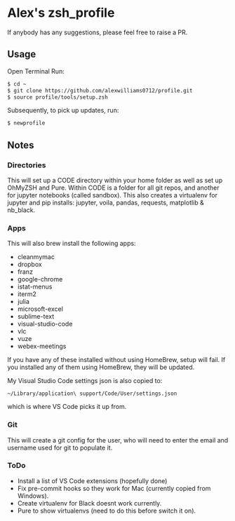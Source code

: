 # Alex's zsh_profile

If anybody has any suggestions, please feel free to raise a PR.

## Usage

Open Terminal
Run:

```zsh
$ cd ~
$ git clone https://github.com/alexwilliams0712/profile.git
$ source profile/tools/setup.zsh
```

Subsequently, to pick up updates, run:

```zsh
$ newprofile
```

## Notes

### Directories

This will set up a CODE directory within your home folder as well as set up OhMyZSH and Pure. Within CODE is a folder for all git repos, and another for jupyter notebooks (called sandbox). This also creates a virtualenv for jupyter and pip installs: jupyter, voila, pandas, requests, matplotlib & nb_black.

### Apps

This will also brew install the following apps:

* cleanmymac
* dropbox
* franz
* google-chrome
* istat-menus
* iterm2
* julia
* microsoft-excel
* sublime-text
* visual-studio-code
* vlc
* vuze
* webex-meetings

If you have any of these installed without using HomeBrew, setup will fail. If you installed any of them using HomeBrew, they will be updated.

My Visual Studio Code settings json is also copied to:

```~/Library/application\ support/Code/User/settings.json```

which is where VS Code picks it up from.

### Git

This will create a git config for the user, who will need to enter the email and username used for git to populate it.

### ToDo

* Install a list of VS Code extensions (hopefully done)
* Fix pre-commit hooks so they work for Mac (currently copied from Windows).
* Create virtualenv for Black doesnt work currently.
* Pure to show virtualenvs (need to do this before switch it on).
